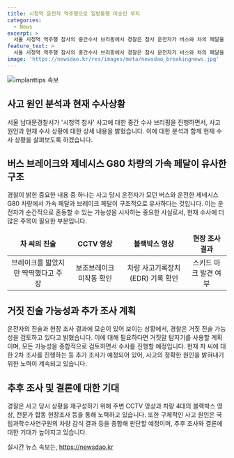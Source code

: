 ```yaml
---
title: 시청역 운전자 역주행으로 일방통행 미승인 무지
categories:
  - News
excerpt: >
  서울 시청역 역주행 참사의 중간수사 브리핑에서 경찰은 참사 운전자가 버스와 차의 페달을 혼동했거나 거짓말을 한 것에 대해 조사 중이라 밝혔다. 운전자는 역주행 전 일방통행 도로를 몰랐다고 진술했으며, 경찰은 브레이크와 가속페달의 구조적 유사성을 확인했다고 전했다. 또한 참사 운전자의 거짓말 가능성도 검토 중이며, 차량 사고기록장치와 CCTV 영상을 통해 사고 원인을 재구성 중에 있다고 전했다. 10일에는 운전자에 대한 2차 조사를 진행할 예정이다.
feature_text: >
  서울 시청역 역주행 참사의 중간수사 브리핑에서 경찰은 참사 운전자가 버스와 차의 페달을 혼동했거나 거짓말을 한 것에 대해 조사 중이라 밝혔다. 운전자는 역주행 전 일방통행 도로를 몰랐다고 진술했으며, 경찰은 브레이크와 가속페달의 구조적 유사성을 확인했다고 전했다. 또한 참사 운전자의 거짓말 가능성도 검토 중이며, 차량 사고기록장치와 CCTV 영상을 통해 사고 원인을 재구성 중에 있다고 전했다. 10일에는 운전자에 대한 2차 조사를 진행할 예정이다.
image: 'https://newsdao.kr/res/images/meta/newsdao_breakingnews.jpg'
---
```


<p><img src="https://newsdao.kr/res/images/meta/newsdao_breakingnews.jpg" alt="implanttips 속보" /></p>

<h2>사고 원인 분석과 현재 수사상황</h2>

<p data-ke-size="size16">서울 남대문경찰서가 '시청역 참사' 사고에 대한 중간 수사 브리핑을 진행하면서, 사고 원인과 현재 수사 상황에 대한 상세 내용을 밝혔습니다. 이에 대한 분석과 함께 현재 수사 상황을 살펴보도록 하겠습니다.</p>

<h2><b>버스 브레이크와 제네시스 G80 차량의 가속 페달이 유사한 구조</b></h2>

<p data-ke-size="size16">경찰이 밝힌 중요한 내용 중 하나는 사고 당시 운전자가 모던 버스와 운전한 제네시스 G80 차량에서 가속 페달과 브레이크 페달이 구조적으로 유사하다는 것입니다. 이는 운전자가 순간적으로 혼동할 수 있는 가능성을 시사하는 중요한 사실로서, 현재 수사에 더 많은 주목이 필요한 부분입니다.</p>

<table>
<thead>
    <tr>
        <td style="text-align: center; height: 17px;"><b>차 씨의 진술</b></td>
        <td style="text-align: center; height: 17px;"><b>CCTV 영상</b></td>
        <td style="text-align: center; height: 17px;"><b>블랙박스 영상</b></td>
        <td style="text-align: center; height: 17px;"><b>현장 조사 결과</b></td>
    </tr>
</thead>
<tbody>
    <tr>
        <td style="text-align: center; height: 17px;">브레이크를 밟았지만 딱딱했다고 주장</td>
        <td style="text-align: center; height: 17px;">보조브레이크 미작동 확인</td>
        <td style="text-align: center; height: 17px;">차량 사고기록장치(EDR) 기록 확인</td>
        <td style="text-align: center; height: 17px;">스키드 마크 발견 여부</td>
    </tr>
</tbody>
</table>

<h2><b>거짓 진술 가능성과 추가 조사 계획</b></h2>

<p data-ke-size="size16">운전자의 진술과 현장 조사 결과에 모순이 있어 보이는 상황에서, 경찰은 거짓 진술 가능성을 검토하고 있다고 밝혔습니다. 이에 대해 필요하다면 거짓말 탐지기를 사용할 계획이며, 모든 가능성을 종합적으로 검토하면서 수사를 진행할 예정입니다. 현재 차 씨에 대한 2차 조사를 진행하는 등 추가 조사가 예정되어 있어, 사고의 정확한 원인을 밝혀내기 위한 노력이 계속되고 있습니다.</p>

<h2><b>추후 조사 및 결론에 대한 기대</b></h2>

<p data-ke-size="size16">경찰은 사고 당시 상황을 재구성하기 위해 주변 CCTV 영상과 차량 4대의 블랙박스 영상, 전문가 합동 현장조사 등을 통해 노력하고 있습니다. 또한 구체적인 사고 원인은 국립과학수사연구원의 차량 감식 결과 등을 종합해 판단할 예정이며, 추후 조사와 결론에 대한 기대가 높아지고 있습니다.</p>
실시간 뉴스 속보는, <a href="https://newsdao.kr" rel="dofollow">https://newsdao.kr</a>


